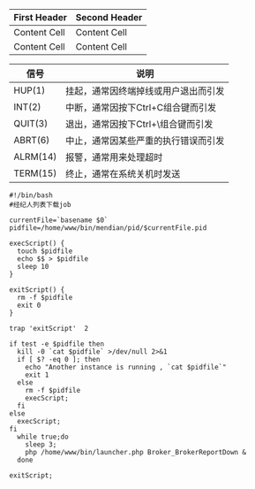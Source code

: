 First Header  | Second Header
------------- | -------------
Content Cell  | Content Cell
Content Cell  | Content Cell



信号 | 说明
--|--
HUP(1)| 挂起，通常因终端掉线或用户退出而引发
INT(2)| 中断，通常因按下Ctrl+C组合键而引发
QUIT(3)| 退出，通常因按下Ctrl+\组合键而引发
ABRT(6)| 中止，通常因某些严重的执行错误而引发
ALRM(14)| 报警，通常用来处理超时
TERM(15)|  终止，通常在系统关机时发送


```
#!/bin/bash
#经纪人列表下载job

currentFile=`basename $0`
pidfile=/home/www/bin/mendian/pid/$currentFile.pid

execScript() {
  touch $pidfile
  echo $$ > $pidfile
  sleep 10
}

exitScript() {
  rm -f $pidfile
  exit 0
}

trap 'exitScript'  2

if test -e $pidfile then
  kill -0 `cat $pidfile` >/dev/null 2>&1
  if [ $? -eq 0 ]; then
    echo "Another instance is running , `cat $pidfile`"
    exit 1
  else
    rm -f $pidfile
    execScript;
  fi
else
  execScript;
fi
  while true;do
    sleep 3;
    php /home/www/bin/launcher.php Broker_BrokerReportDown &
  done

exitScript;
```
